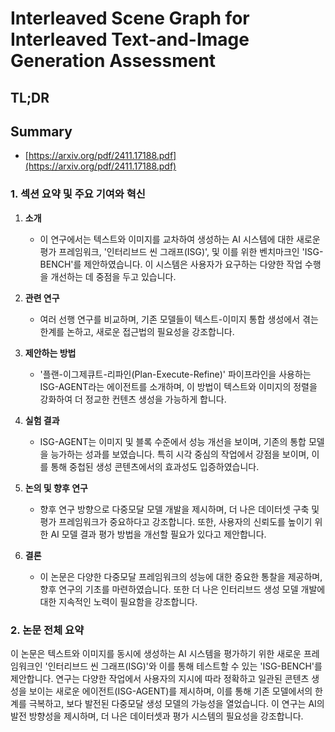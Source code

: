 # Interleaved Scene Graph for Interleaved Text-and-Image Generation Assessment
## TL;DR
## Summary
- [https://arxiv.org/pdf/2411.17188.pdf](https://arxiv.org/pdf/2411.17188.pdf)

### 1. 섹션 요약 및 주요 기여와 혁신
1. **소개**
   - 이 연구에서는 텍스트와 이미지를 교차하여 생성하는 AI 시스템에 대한 새로운 평가 프레임워크, '인터리브드 씬 그래프(ISG)', 및 이를 위한 벤치마크인 'ISG-BENCH'를 제안하였습니다. 이 시스템은 사용자가 요구하는 다양한 작업 수행을 개선하는 데 중점을 두고 있습니다.

2. **관련 연구**
   - 여러 선행 연구를 비교하며, 기존 모델들이 텍스트-이미지 통합 생성에서 겪는 한계를 논하고, 새로운 접근법의 필요성을 강조합니다.

3. **제안하는 방법**
   - '플랜-이그제큐트-리파인(Plan-Execute-Refine)' 파이프라인을 사용하는 ISG-AGENT라는 에이전트를 소개하며, 이 방법이 텍스트와 이미지의 정렬을 강화하여 더 정교한 컨텐츠 생성을 가능하게 합니다.

4. **실험 결과**
   - ISG-AGENT는 이미지 및 블록 수준에서 성능 개선을 보이며, 기존의 통합 모델을 능가하는 성과를 보였습니다. 특히 시각 중심의 작업에서 강점을 보이며, 이를 통해 중첩된 생성 콘텐츠에서의 효과성도 입증하였습니다.

5. **논의 및 향후 연구**
   - 향후 연구 방향으로 다중모달 모델 개발을 제시하며, 더 나은 데이터셋 구축 및 평가 프레임워크가 중요하다고 강조합니다. 또한, 사용자의 신뢰도를 높이기 위한 AI 모델 결과 평가 방법을 개선할 필요가 있다고 제안합니다.

6. **결론**
   - 이 논문은 다양한 다중모달 프레임워크의 성능에 대한 중요한 통찰을 제공하며, 향후 연구의 기초를 마련하였습니다. 또한 더 나은 인터리브드 생성 모델 개발에 대한 지속적인 노력이 필요함을 강조합니다.

### 2. 논문 전체 요약
이 논문은 텍스트와 이미지를 동시에 생성하는 AI 시스템을 평가하기 위한 새로운 프레임워크인 '인터리브드 씬 그래프(ISG)'와 이를 통해 테스트할 수 있는 'ISG-BENCH'를 제안합니다. 연구는 다양한 작업에서 사용자의 지시에 따라 정확하고 일관된 콘텐츠 생성을 보이는 새로운 에이전트(ISG-AGENT)를 제시하며, 이를 통해 기존 모델에서의 한계를 극복하고, 보다 발전된 다중모달 생성 모델의 가능성을 열었습니다. 이 연구는 AI의 발전 방향성을 제시하며, 더 나은 데이터셋과 평가 시스템의 필요성을 강조합니다.